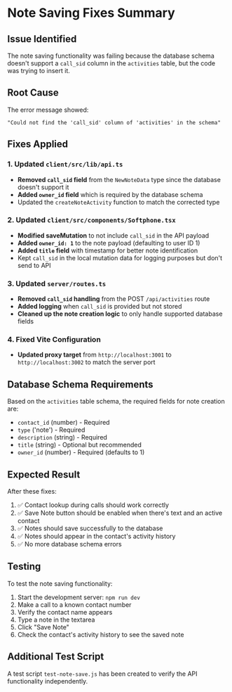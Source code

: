 # Note Saving Fixes Summary

## Issue Identified
The note saving functionality was failing because the database schema doesn't support a `call_sid` column in the `activities` table, but the code was trying to insert it.

## Root Cause
The error message showed:
```
"Could not find the 'call_sid' column of 'activities' in the schema"
```

## Fixes Applied

### 1. Updated `client/src/lib/api.ts`
- **Removed `call_sid` field** from the `NewNoteData` type since the database doesn't support it
- **Added `owner_id` field** which is required by the database schema
- Updated the `createNoteActivity` function to match the corrected type

### 2. Updated `client/src/components/Softphone.tsx`
- **Modified saveMutation** to not include `call_sid` in the API payload
- **Added `owner_id: 1`** to the note payload (defaulting to user ID 1)
- **Added `title` field** with timestamp for better note identification
- Kept `call_sid` in the local mutation data for logging purposes but don't send to API

### 3. Updated `server/routes.ts`
- **Removed `call_sid` handling** from the POST `/api/activities` route
- **Added logging** when `call_sid` is provided but not stored
- **Cleaned up the note creation logic** to only handle supported database fields

### 4. Fixed Vite Configuration
- **Updated proxy target** from `http://localhost:3001` to `http://localhost:3002` to match the server port

## Database Schema Requirements
Based on the `activities` table schema, the required fields for note creation are:
- `contact_id` (number) - Required
- `type` ('note') - Required  
- `description` (string) - Required
- `title` (string) - Optional but recommended
- `owner_id` (number) - Required (defaults to 1)

## Expected Result
After these fixes:
1. ✅ Contact lookup during calls should work correctly
2. ✅ Save Note button should be enabled when there's text and an active contact
3. ✅ Notes should save successfully to the database
4. ✅ Notes should appear in the contact's activity history
5. ✅ No more database schema errors

## Testing
To test the note saving functionality:
1. Start the development server: `npm run dev`
2. Make a call to a known contact number
3. Verify the contact name appears
4. Type a note in the textarea
5. Click "Save Note"
6. Check the contact's activity history to see the saved note

## Additional Test Script
A test script `test-note-save.js` has been created to verify the API functionality independently. 